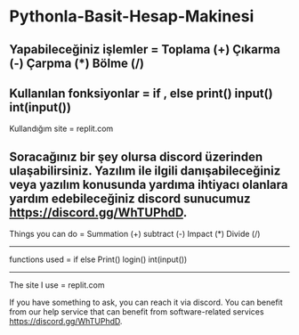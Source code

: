 # Pythonla-Basit-Hesap-Makinesi
Yapabileceğiniz işlemler =
Toplama (+)
Çıkarma (-)
Çarpma  (*)
Bölme   (/)
--------------------------------------------------------------------------------------------
Kullanılan fonksiyonlar = 
if , else
print() 
input() 
int(input())
--------------------------------------------------------------------------------------------
Kullandığım site = replit.com

Soracağınız bir şey olursa discord üzerinden ulaşabilirsiniz.
Yazılım ile ilgili danışabileceğiniz veya yazılım konusunda yardıma ihtiyacı olanlara yardım edebileceğiniz discord sunucumuz https://discord.gg/WhTUPhdD.
-------------------------------------------------------------------------------------------------------------------------------------------------------------
Things you can do =
Summation (+)
subtract (-)
Impact (*)
Divide (/)
---------------------------------------------------------------- ------------------------------------------
functions used =
if else
Print()
login()
int(input())
---------------------------------------------------------------- ------------------------------------------
The site I use = replit.com

If you have something to ask, you can reach it via discord.
You can benefit from our help service that can benefit from software-related services https://discord.gg/WhTUPhdD.
